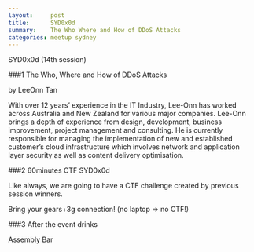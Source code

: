 ```yaml
---
layout:     post
title:      SYD0x0d
summary:    The Who Where and How of DDoS Attacks
categories: meetup sydney
---
```


SYD0x0d (14th session)

###1 The Who, Where and How of DDoS Attacks

by LeeOnn Tan 

With over 12 years’ experience in the IT Industry, Lee-Onn has worked across Australia and New Zealand for various major companies. Lee-Onn brings a depth of experience from design, development, business improvement, project management and consulting. He is currently responsible for managing the implementation of new and established customer’s cloud infrastructure which involves network and application layer security as well as content delivery optimisation.

###2 60minutes CTF SYD0x0d

Like always, we are going to have a CTF challenge created by previous session winners.

Bring your gears+3g connection! (no laptop => no CTF!)

###3 After the event drinks

Assembly Bar 
